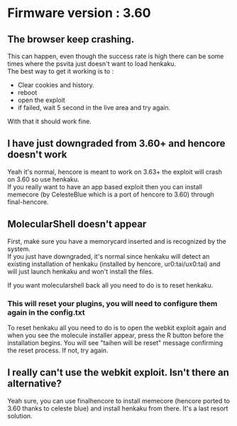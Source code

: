# Firmware version : 3.60

## The browser keep crashing.

This can happen, even though the success rate is high there can be some times where the psvita just doesn't want to load henkaku.  
The best way to get it working is to :

* Clear cookies and history.
* reboot
* open the exploit
* if failed, wait 5 second in the live area and try again.

With that it should work fine.  


## I have just downgraded from 3.60+ and hencore doesn't work

Yeah it's normal, hencore is meant to work on 3.63+ the exploit will crash on 3.60 so use henkaku.  
If you really want to have an app based exploit then you can install memecore \(by CelesteBlue which is a port of hencore to 3.60\) through final-hencore.



## MolecularShell doesn't appear

First, make sure you have a memorycard inserted and is recognized by the system.   
If you just have downgraded, it's normal since henkaku will detect an existing installation of henkaku \(installed by hencore, ur0:tai/ux0:tai\) and will just launch henkaku and won't install the files.  
  
If you want molecularshell back all you need to do is to reset henkaku. 

### This will reset your plugins, you will need to configure them again in the config.txt

To reset henkaku all you need to do is to open the webkit exploit again and when you see the molecule installer appear, press the R button before the installation begins. You will see "taihen will be reset" message confirming the reset process. If not, try again.

  


## I really can't use the webkit exploit. Isn't there an alternative?

Yeah sure, you can use finalhencore to install memecore \(hencore ported to 3.60 thanks to celeste blue\) and install henkaku from there. It's a last resort solution.

